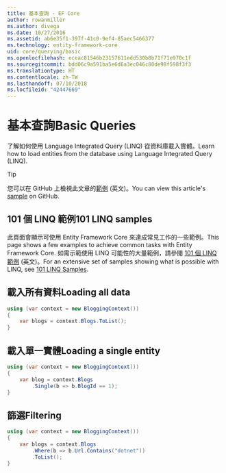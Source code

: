 ```yaml
---
title: 基本查詢 - EF Core
author: rowanmiller
ms.author: divega
ms.date: 10/27/2016
ms.assetid: ab6e35f1-397f-41c0-9ef4-85aec5466377
ms.technology: entity-framework-core
uid: core/querying/basic
ms.openlocfilehash: eceac81546b23157611edd530b8b71f71e970c1f
ms.sourcegitcommit: bdd06c9a591ba5e6d6a3ec046c80de98f598f3f3
ms.translationtype: HT
ms.contentlocale: zh-TW
ms.lasthandoff: 07/10/2018
ms.locfileid: "42447669"
---
```

# <a name="basic-queries"></a><span data-ttu-id="9bafa-102">基本查詢</span><span class="sxs-lookup"><span data-stu-id="9bafa-102">Basic Queries</span></span>

<span data-ttu-id="9bafa-103">了解如何使用 Language Integrated Query (LINQ) 從資料庫載入實體。</span><span class="sxs-lookup"><span data-stu-id="9bafa-103">Learn how to load entities from the database using Language Integrated Query (LINQ).</span></span>

> [!TIP]  
> <span data-ttu-id="9bafa-104">您可以在 GitHub 上檢視此文章的[範例](https://github.com/aspnet/EntityFramework.Docs/tree/master/samples/core/Querying) \(英文\)。</span><span class="sxs-lookup"><span data-stu-id="9bafa-104">You can view this article's [sample](https://github.com/aspnet/EntityFramework.Docs/tree/master/samples/core/Querying) on GitHub.</span></span>

## <a name="101-linq-samples"></a><span data-ttu-id="9bafa-105">101 個 LINQ 範例</span><span class="sxs-lookup"><span data-stu-id="9bafa-105">101 LINQ samples</span></span>

<span data-ttu-id="9bafa-106">此頁面會顯示可使用 Entity Framework Core 來達成常見工作的一些範例。</span><span class="sxs-lookup"><span data-stu-id="9bafa-106">This page shows a few examples to achieve common tasks with Entity Framework Core.</span></span> <span data-ttu-id="9bafa-107">如需示範使用 LINQ 可能性的大量範例，請參閱 [101 個 LINQ 範例](https://code.msdn.microsoft.com/101-LINQ-Samples-3fb9811b) \(英文\)。</span><span class="sxs-lookup"><span data-stu-id="9bafa-107">For an extensive set of samples showing what is possible with LINQ, see [101 LINQ Samples](https://code.msdn.microsoft.com/101-LINQ-Samples-3fb9811b).</span></span>

## <a name="loading-all-data"></a><span data-ttu-id="9bafa-108">載入所有資料</span><span class="sxs-lookup"><span data-stu-id="9bafa-108">Loading all data</span></span>

<!-- [!code-csharp[Main](samples/core/Querying/Querying/Basics/Sample.cs)] -->
``` csharp
using (var context = new BloggingContext())
{
    var blogs = context.Blogs.ToList();
}
```

## <a name="loading-a-single-entity"></a><span data-ttu-id="9bafa-109">載入單一實體</span><span class="sxs-lookup"><span data-stu-id="9bafa-109">Loading a single entity</span></span>

<!-- [!code-csharp[Main](samples/core/Querying/Querying/Basics/Sample.cs)] -->
``` csharp
using (var context = new BloggingContext())
{
    var blog = context.Blogs
        .Single(b => b.BlogId == 1);
}
```

## <a name="filtering"></a><span data-ttu-id="9bafa-110">篩選</span><span class="sxs-lookup"><span data-stu-id="9bafa-110">Filtering</span></span>

<!-- [!code-csharp[Main](samples/core/Querying/Querying/Basics/Sample.cs)] -->
``` csharp
using (var context = new BloggingContext())
{
    var blogs = context.Blogs
        .Where(b => b.Url.Contains("dotnet"))
        .ToList();
}
```
